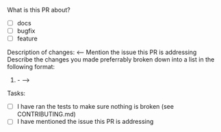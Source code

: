 What is this PR about?
- [ ] docs
- [ ] bugfix
- [ ] feature

Description of changes:
<--
Mention the issue this PR is addressing
Describe the changes you made preferrably broken down into a list in the following format:
1. <filename> - <update done>
-->

Tasks:
- [ ] I have ran the tests to make sure nothing is broken (see CONTRIBUTING.md)
- [ ] I have mentioned the issue this PR is addressing
